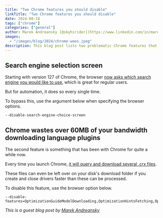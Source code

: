 ```yaml
---
title: "Two Chrome features you should disable"
linkTitle: "Two Chrome features you should disable"
date: 2024-08-18
tags: ["chrome"]
categories: ["general"]
author: Marek Andreansky [@skyhirider](https://www.linkedin.com/in/marekandreansky/)
images:
  - "/images/blog/2024/chrome-woes.jpeg"
description: This blog post lists two problematic Chrome features that can affect your automation as well as a quick way to disable them.
---
```


## Search engine selection screen

Starting with version 127 of Chrome, the browser [now asks which search engine you would like to use](https://www.google.com/chrome/choicescreen/), 
which is great for regular users.

But for automation, it does so every single time.

To bypass this, use the argument below when specifying the browser options.

```
--disable-search-engine-choice-screen
```

## Chrome wastes over 60MB of your bandwidth downloading language plugins

The second feature is something that has been with Chrome for quite a while now.

Every time you launch Chrome, 
[it will query and download several .crx files](https://www.reddit.com/r/chrome/comments/u78vd0/chrome_has_constantly_been_downloading_something/).

These files can even be left over on your disk's download folder if you create and close drivers faster than these can be processed.

To disable this feature, use the browser option below.

```
--disable-features=OptimizationGuideModelDownloading,OptimizationHintsFetching,OptimizationTargetPrediction,OptimizationHints
```


_This is a guest blog post by [Marek Andreansky](https://www.linkedin.com/in/marekandreansky/)_
